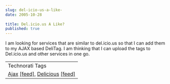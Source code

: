 ```yaml
---
slug: del-icio-us-a-like-
date: 2005-10-28
 
title: Del.icio.us A Like?
published: true
---
```

I am looking for services that are similar to del.icio.us so that I can add them to my AJAX based DeliTag. I am thinking that I can upload the tags to Del.icio.us and other services in one go.<p /><table class="TechnoratiHead TagHeader">
<tr><td>Technorati Tags</td></tr>
<tr class="Technorati"><td>
<a href="http://www.technorati.com/tag/Ajax" class="Tag" rel="tag">Ajax</a> <a href="http://feeds.technorati.com/feed/posts/tag/Ajax" class="Tag">[feed]</a>, <a href="http://www.technorati.com/tag/Delicious" class="Tag" rel="tag">Delicious</a> <a href="http://feeds.technorati.com/feed/posts/tag/Delicious" class="Tag">[feed]</a>
</td></tr>
</table><div class="blogger-post-footer"><img class="posterous_download_image" src="https://blogger.googleusercontent.com/tracker/8109338-113048785930678331?l=www.kinlan.co.uk%2Findex.html" height="1" alt="" width="1" /></div>

